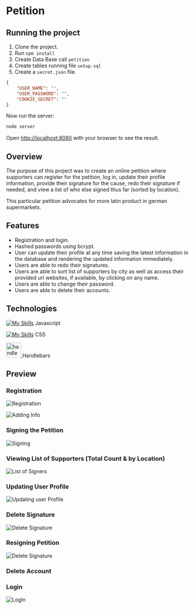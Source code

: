 # Petition

## Running the project

1. Clone the project.
2. Run `npm install`
3. Create Data Base call `petition`
4. Create tables running file `setup.sql`
5. Create a `secret.json` file.

```json
{
    "USER_NAME": "",
    "USER_PASSWORD": "",
    "COOKIE_SECRET": ""
}
```

Now run the server:

```bash
node server
```

Open [http://localhost:8080](http://localhost:8080) with your browser to see the result.

## Overview

The purpose of this project was to create an online petition where supporters can register for the petition, log in, update their profile information, provide their signature for the cause, redo their signature if needed, and view a list of who else signed thus far (sorted by location).

This particular petition advocates for more latin product in german supermarkets.

## Features

-   Registration and login.
-   Hashed passwords using bcrypt.
-   User can update their profile at any time saving the latest information in the database and rendering the updated information immediately.
-   Users are able to redo their signatures.
-   Users are able to sort list of supporters by city as well as access their provided url websites, if available, by clicking on any name.
-   Users are able to change their password.
-   Users are able to delete their accounts.

## Technologies
[![My Skills](https://skillicons.dev/icons?i=js)](https://skillicons.dev) Javascript

[![My Skills](https://skillicons.dev/icons?i=css)](https://skillicons.dev) CSS

<a href="https://handlebarsjs.com/" target="_blank"> <img src="https://cdn.jsdelivr.net/gh/devicons/devicon/icons/handlebars/handlebars-original.svg" alt="handlebars" width="40" height="40"/> </a> Handlebars

## Preview

### Registration

![Registration](/public/readme/petition-registration.gif)

![Adding Info](/public/readme/petition-moreInfo.gif)

### Signing the Petition

![Signing](/public/readme/petition-signature.gif)

### Viewing List of Supporters (Total Count & by Location)

![List of Signers](/public/readme/petitio-list-of-signers.gif)

### Updating User Profile
![Updating user Profile](/public/readme/petition-updating-profile-info.gif)

### Delete Signature
![Delete Signature](/public/readme/petition-deleting-sgnature.gif)

### Resigning Petition
![Delete Signature](/public/readme/petition-adding-new-signature.gif)

### Delete Account

### Login

![LogIn]()
